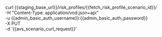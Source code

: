 curl {{staging_base_url}}/risk_profiles/{{fetch_risk_profile_scenario_id}}/ \
    -H "Content-Type: application/vnd.json+api" \
    -u  {{admin_basic_auth_username}}:{{admin_basic_auth_password}} \
    -X PUT \
    -d '{{avs_scenario_curl_request}}'
